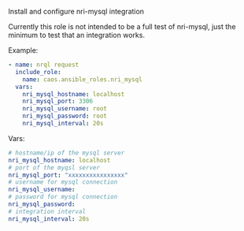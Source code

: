 Install and configure nri-mysql integration

Currently this role is not intended to be a full test of nri-mysql, just the minimum to test that an 
integration works.

Example:
```yaml
- name: nrql request
  include_role:
    name: caos.ansible_roles.nri_mysql
  vars:
    nri_mysql_hostname: localhost
    nri_mysql_port: 3306
    nri_mysql_username: root
    nri_mysql_password: root
    nri_mysql_interval: 20s 

```

Vars:
```yaml
# hostname/ip of the mysql server
nri_mysql_hostname: localhost
# port of the myqsl server
nri_mysql_port: "xxxxxxxxxxxxxxxx"
# username for mysql connection 
nri_mysql_username:
# password for mysql connection 
nri_mysql_password:
# integration interval
nri_mysql_interval: 20s

```